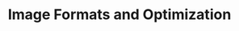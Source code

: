 ---
id: image-formats-and-optimization
title: Image Formats and Optimization
sidebar_label: Image Formats and Optimization
sidebar_position: 3
tags: [html, web-development, image-formats, image-optimization]
description: In this tutorial, you will learn about image formats and optimization techniques for web development. Image formats like JPEG, PNG, and GIF are commonly used for displaying images on websites. Optimizing images can help improve website performance and reduce loading times.
---